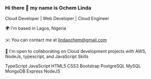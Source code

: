 ### Hi there 👋 my name is Ochem Linda

Cloud Developer | Web Developer | Cloud Engineer

🌍  I'm based in Lagos, Nigeria

✉️  You can contact me at lindaochem@gmail.com

🤝  I'm open to collaborating on Cloud development projects with AWS, NodeJs, typescript, and JavaScript
Skills

TypeScript JavaScript HTML5 CSS3 Bootstrap PostgreSQL MySQL MongoDB Express NodeJS



